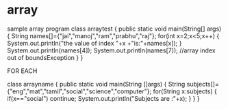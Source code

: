 # array
sample array program
class arraytest
{
public static void main(String[] args)
{
String names[]={"jai","manoj","ram","prabhu","raj"};
for(int x=2;x<5;x++)
{
System.out.println("the value of index "+x +"is:"+names[x]);
}
System.out.println(names[4]);
System.out.println(names[7]); //array index out of boundsException
}
}




FOR EACH

class arrayname
{
public static void main(String []args)
{
String subjects[]={"eng","mat","tamil","social","science","computer"};
for(String x:subjects)
{
	if(x=="social")
		continue;
System.out.println("Subjects are :"+x);
}
}
}

